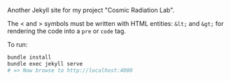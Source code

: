 Another Jekyll site for my project "Cosmic Radiation Lab".

The &lt; and &gt; symbols must be written with HTML entities: `&lt;` and `&gt;` for rendering the code into a `pre` or `code` tag.

To run:

```sh
bundle install
bundle exec jekyll serve
# => Now browse to http://localhost:4000
```

